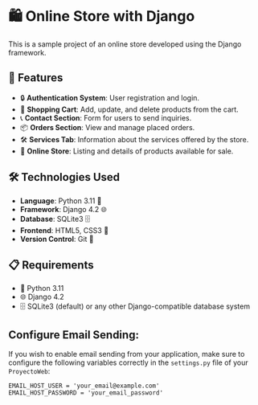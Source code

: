 # 🛍️ Online Store with Django

This is a sample project of an online store developed using the Django framework.

## 🚀 Features

- 🔒 **Authentication System**: User registration and login.
- 🛒 **Shopping Cart**: Add, update, and delete products from the cart.
- 📞 **Contact Section**: Form for users to send inquiries.
- 📦 **Orders Section**: View and manage placed orders.
- 🛠️ **Services Tab**: Information about the services offered by the store.
- 🏪 **Online Store**: Listing and details of products available for sale.

## 🛠️ Technologies Used

- **Language**: Python 3.11 🐍
- **Framework**: Django 4.2 🌐
- **Database**: SQLite3 🗄️
- **Frontend**: HTML5, CSS3 🎨
- **Version Control**: Git 📁

## 📋 Requirements

- 🐍 Python 3.11
- 🌐 Django 4.2
- 🗄️ SQLite3 (default) or any other Django-compatible database system

## Configure Email Sending:

If you wish to enable email sending from your application, make sure to configure the following variables correctly in the `settings.py` file of your `ProyectoWeb`:
```
EMAIL_HOST_USER = 'your_email@example.com'
EMAIL_HOST_PASSWORD = 'your_email_password'
```
